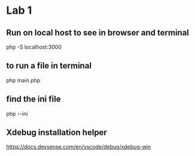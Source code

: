 # Lab 1

## Run on local host to see in browser and terminal
php -S localhost:3000

## to run a file in terminal
php main.php

## find the ini file
php --ini

## Xdebug installation helper
https://docs.devsense.com/en/vscode/debug/xdebug-win